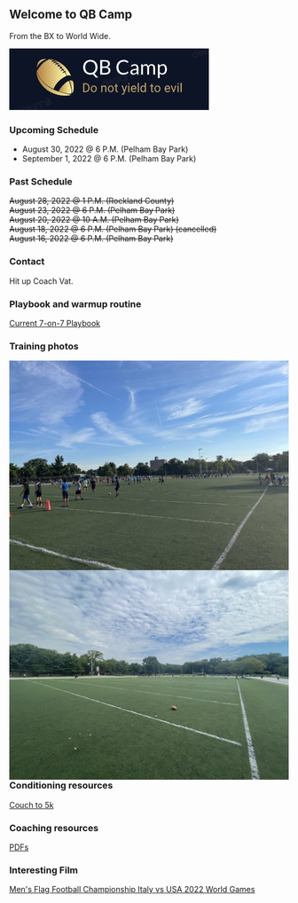 ## Welcome to QB Camp

From the BX to World Wide.

<img src="images/QB_CAMP_2022_LOGO.png"
     alt="QB Camp Logo 2022"
     style="float: center; margin-right: 10px;" /> 

### Upcoming Schedule

<ul>
  <li>August 30, 2022   @ 6 P.M. (Pelham Bay Park)</li>
  <li>September 1, 2022 @ 6 P.M. (Pelham Bay Park)</li>
</ul>

### Past Schedule

~~August 28, 2022 @ 1 P.M. (Rockland County)~~ \
~~August 23, 2022 @ 6 P.M. (Pelham Bay Park)~~ \
~~August 20, 2022 @ 10 A.M. (Pelham Bay Park)~~ \
~~August 18, 2022 @ 6 P.M. (Pelham Bay Park) (cancelled)~~ \
~~August 16, 2022 @ 6 P.M. (Pelham Bay Park)~~ 

### Contact

Hit up Coach Vat.

### Playbook and warmup routine

[Current 7-on-7 Playbook](https://github.com/aglucaci/qb-camp/raw/gh-pages/PDFs/ADM-7-on-7-Flag-Playbook.pdf)

### Training photos

<img src="images/PB1_08_16_2022.jpg"
     alt="Pelham Bay Park (August 16 2022)"
     style="float: left; margin-right: 10px;" />

<img src="images/SaturdayMorning.jpg"
     alt="Pelham Bay Park (August 20 2022)"
     style="float: left; margin-right: 10px;" />

<br/>

### Conditioning resources 

[Couch to 5k](http://www.c25k.com/c25k_metric.html)

### Coaching resources

[PDFs](https://github.com/aglucaci/qb-camp/tree/gh-pages/PDFs)

### Interesting Film

[Men's Flag Football Championship Italy vs USA 2022 World Games](https://www.youtube.com/watch?v=nYb3I9DLawk)
